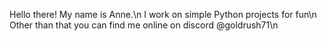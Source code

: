 Hello there! My name is Anne.\n
I work on simple Python projects for fun\n
Other than that you can find me online on discord @goldrush71\n
